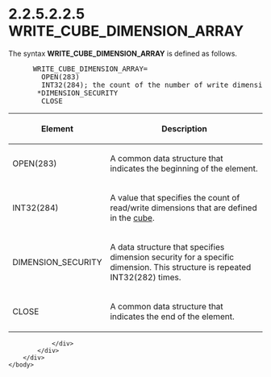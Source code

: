 <html dir="LTR" xmlns:mshelp="http://msdn.microsoft.com/mshelp" xmlns:ddue="http://ddue.schemas.microsoft.com/authoring/2003/5" xmlns:xlink="http://www.w3.org/1999/xlink" xmlns:tool="http://www.microsoft.com/tooltip">
    <head>
        <meta http-equiv="Content-Type" content="text/html; CHARSET=utf-8"></meta>
        <meta name="save" content="history"></meta>
        <title>2.2.5.2.2.5 WRITE_CUBE_DIMENSION_ARRAY</title>
        <xml>
            <mshelp:toctitle title="2.2.5.2.2.5 WRITE_CUBE_DIMENSION_ARRAY"></mshelp:toctitle>
            <mshelp:rltitle title="[MS-SSAS8]: WRITE_CUBE_DIMENSION_ARRAY"></mshelp:rltitle>
            <mshelp:keyword index="A" term="f51f2881-6ec5-4f36-9d4b-93642294ce0b"></mshelp:keyword>
            <mshelp:attr name="DCSext.ContentType" value="open specification"></mshelp:attr>
            <mshelp:attr name="AssetID" value="f51f2881-6ec5-4f36-9d4b-93642294ce0b"></mshelp:attr>
            <mshelp:attr name="TopicType" value="kbRef"></mshelp:attr>
            <mshelp:attr name="DCSext.Title" value="[MS-SSAS8]: WRITE_CUBE_DIMENSION_ARRAY" />
        </xml>
    </head>
    <body>
        <div id="header">
            <h1 class="heading">2.2.5.2.2.5 WRITE_CUBE_DIMENSION_ARRAY</h1>
        </div>
        <div id="mainSection">
            <div id="mainBody">
                <div id="allHistory" class="saveHistory"></div>
                <div id="sectionSection0" class="section" name="collapseableSection">
                    

<p>The syntax <b>WRITE_CUBE_DIMENSION_ARRAY</b> is defined as
follows.           </p>

<dl>
<dd>
<div><pre> WRITE_CUBE_DIMENSION_ARRAY=
   OPEN(283)
   INT32(284); the count of the number of write dimension security
  *DIMENSION_SECURITY
   CLOSE
</pre></div>
</dd></dl>

<table>
 <thead>
  <tr>
   <th>
   <p>Element</p>
   </th>
   <th>
   <p>Description</p>
   </th>
  </tr>
 </thead>
 <tr>
  <td>
  <p>OPEN(283)</p>
  </td>
  <td>
  <p>A common data structure that indicates the beginning
  of the element.</p>
  </td>
 </tr>
 <tr>
  <td>
  <p>INT32(284)</p>
  </td>
  <td>
  <p>A value that specifies the count of read/write
  dimensions that are defined in the <a href="c527450b-f5bd-424b-8c98-ba6365288f35.htm#gt_a0c8d97b-322c-4117-8525-37e5f26751e7">cube</a>.</p>
  </td>
 </tr>
 <tr>
  <td>
  <p>DIMENSION_SECURITY</p>
  </td>
  <td>
  <p>A data structure that specifies dimension security for
  a specific dimension. This structure is repeated INT32(282) times.</p>
  </td>
 </tr>
 <tr>
  <td>
  <p>CLOSE</p>
  </td>
  <td>
  <p>A common data structure that indicates the end of the
  element.</p>
  </td>
 </tr>
</table>

<p> </p>


                </div>
            </div>
        </div>
    </body>
</html>